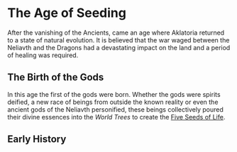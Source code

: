 # The Age of Seeding

After the vanishing of the Ancients, came an age where Aklatoria returned to a state of natural evolution.  It is believed that the war waged between the Neliavth and the Dragons had a devastating impact on the land and a period of healing was required.

## The Birth of the Gods
In this age the first of the gods were born.  Whether the gods were spirits deified, a new race of beings from outside the known reality or even the ancient gods of the Neliavth personified, these beings collectively poured their divine essences into the _World Trees_ to create the [Five Seeds of Life](/history/myths/seeds_of_life).

## Early History
